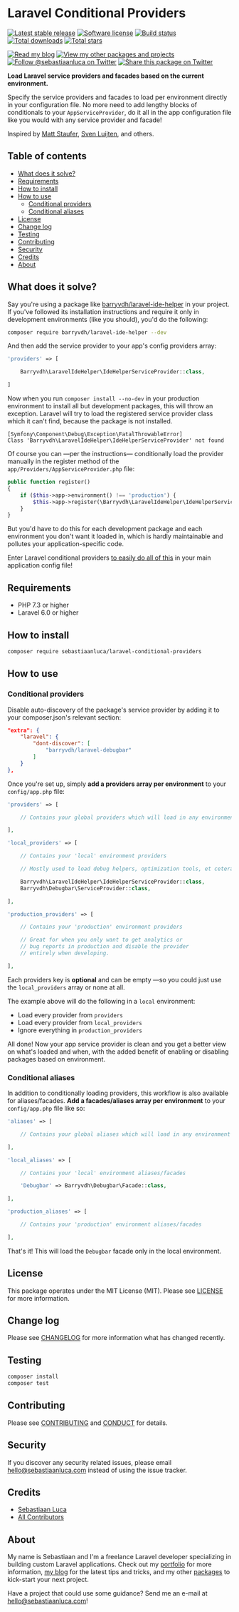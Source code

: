 # Laravel Conditional Providers

[![Latest stable release][version-badge]][link-packagist]
[![Software license][license-badge]](LICENSE.md)
[![Build status][travis-badge]][link-travis]
[![Total downloads][downloads-badge]][link-packagist]
[![Total stars][stars-badge]][link-github]

[![Read my blog][blog-link-badge]][link-blog]
[![View my other packages and projects][packages-link-badge]][link-packages]
[![Follow @sebastiaanluca on Twitter][twitter-profile-badge]][link-twitter]
[![Share this package on Twitter][twitter-share-badge]][link-twitter-share]

**Load Laravel service providers and facades based on the current environment.**

Specify the service providers and facades to load per environment directly in your configuration file. No more need to add lengthy blocks of conditionals to your `AppServiceProvider`, do it all in the app configuration file like you would with any service provider and facade!

Inspired by [Matt Staufer](https://mattstauffer.co/blog/conditionally-loading-service-providers-in-laravel-5), [Sven Luijten](https://github.com/svenluijten/env-providers), and others.

## Table of contents

- [What does it solve?](#what-does-it-solve)
- [Requirements](#requirements)
- [How to install](#how-to-install)
- [How to use](#how-to-use)
    - [Conditional providers](#conditional-providers)
    - [Conditional aliases](#conditional-aliases)
- [License](#license)
- [Change log](#change-log)
- [Testing](#testing)
- [Contributing](#contributing)
- [Security](#security)
- [Credits](#credits)
- [About](#about)

## What does it solve?

Say you're using a package like [barryvdh/laravel-ide-helper](https://github.com/barryvdh/laravel-ide-helper) in your project. If you've followed its installation instructions and require it only in development environments (like you should), you'd do the following:

```bash
composer require barryvdh/laravel-ide-helper --dev
```

And then add the service provider to your app's config providers array:

```php
'providers' => [

    Barryvdh\LaravelIdeHelper\IdeHelperServiceProvider::class,

]
```

Now when you run `composer install --no-dev` in your production environment to install all but development packages, this will throw an exception. Laravel will try to load the registered service provider class which it can't find, because the package is not installed.

```
[Symfony\Component\Debug\Exception\FatalThrowableError]
Class 'Barryvdh\LaravelIdeHelper\IdeHelperServiceProvider' not found
```

Of course you can —per the instructions— conditionally load the provider manually in the register method of the `app/Providers/AppServiceProvider.php` file:

```php
public function register()
{
    if ($this->app->environment() !== 'production') {
        $this->app->register(\Barryvdh\LaravelIdeHelper\IdeHelperServiceProvider::class);
    }
}
```

But you'd have to do this for each development package and each environment you don't want it loaded in, which is hardly maintainable and pollutes your application-specific code.

Enter Laravel conditional providers [to easily do all of this](#how-to-use) in your main application config file!

## Requirements

- PHP 7.3 or higher
- Laravel 6.0 or higher

## How to install

```bash
composer require sebastiaanluca/laravel-conditional-providers
```

## How to use

### Conditional providers

Disable auto-discovery of the package's service provider by adding it to your composer.json's relevant section:

```json
"extra": {
    "laravel": {
        "dont-discover": [
            "barryvdh/laravel-debugbar"
        ]
    }
},
```

Once you're set up, simply __add a providers array per environment__ to your `config/app.php` file:

```php
'providers' => [

    // Contains your global providers which will load in any environment

],

'local_providers' => [

    // Contains your 'local' environment providers

    // Mostly used to load debug helpers, optimization tools, et cetera

    Barryvdh\LaravelIdeHelper\IdeHelperServiceProvider::class,
    Barryvdh\Debugbar\ServiceProvider::class,

],

'production_providers' => [

    // Contains your 'production' environment providers

    // Great for when you only want to get analytics or
    // bug reports in production and disable the provider
    // entirely when developing.

],
```

Each providers key is __optional__ and can be empty —so you could just use the `local_providers` array or none at all.

The example above will do the following in a `local` environment:

- Load every provider from `providers`
- Load every provider from `local_providers`
- Ignore everything in `production_providers`

All done! Now your app service provider is clean and you get a better view on what's loaded and when, with the added benefit of enabling or disabling packages based on environment.

### Conditional aliases

In addition to conditionally loading providers, this workflow is also available for aliases/facades. __Add a facades/aliases array per environment__ to your `config/app.php` file like so:

```php
'aliases' => [

    // Contains your global aliases which will load in any environment

],

'local_aliases' => [

    // Contains your 'local' environment aliases/facades

    'Debugbar' => Barryvdh\Debugbar\Facade::class,

],

'production_aliases' => [

    // Contains your 'production' environment aliases/facades

],
```

That's it! This will load the `Debugbar` facade only in the local environment.

## License

This package operates under the MIT License (MIT). Please see [LICENSE](LICENSE.md) for more information.

## Change log

Please see [CHANGELOG](CHANGELOG.md) for more information what has changed recently.

## Testing

``` bash
composer install
composer test
```

## Contributing

Please see [CONTRIBUTING](CONTRIBUTING.md) and [CONDUCT](CODE_OF_CONDUCT.md) for details.

## Security

If you discover any security related issues, please email [hello@sebastiaanluca.com][link-author-email] instead of using the issue tracker.

## Credits

- [Sebastiaan Luca][link-github-profile]
- [All Contributors][link-contributors]

## About

My name is Sebastiaan and I'm a freelance Laravel developer specializing in building custom Laravel applications. Check out my [portfolio][link-portfolio] for more information, [my blog][link-blog] for the latest tips and tricks, and my other [packages][link-packages] to kick-start your next project.

Have a project that could use some guidance? Send me an e-mail at [hello@sebastiaanluca.com][link-author-email]!

[version-badge]: https://img.shields.io/packagist/v/sebastiaanluca/laravel-conditional-providers.svg?label=stable
[license-badge]: https://img.shields.io/badge/license-MIT-informational.svg
[travis-badge]: https://img.shields.io/travis/sebastiaanluca/laravel-conditional-providers/master.svg
[downloads-badge]: https://img.shields.io/packagist/dt/sebastiaanluca/laravel-conditional-providers.svg?color=brightgreen
[stars-badge]: https://img.shields.io/github/stars/sebastiaanluca/laravel-conditional-providers.svg?color=brightgreen

[blog-link-badge]: https://img.shields.io/badge/link-blog-lightgrey.svg
[packages-link-badge]: https://img.shields.io/badge/link-other_packages-lightgrey.svg
[twitter-profile-badge]: https://img.shields.io/twitter/follow/sebastiaanluca.svg?style=social
[twitter-share-badge]: https://img.shields.io/twitter/url/http/shields.io.svg?style=social

[link-github]: https://github.com/sebastiaanluca/laravel-conditional-providers
[link-packagist]: https://packagist.org/packages/sebastiaanluca/laravel-conditional-providers
[link-travis]: https://travis-ci.org/sebastiaanluca/laravel-conditional-providers
[link-twitter-share]: https://twitter.com/intent/tweet?text=Check%20out%20this%20extensive%20set%20of%20generic%20PHP%20helper%20functions%20and%20classes!%20Via%20@sebastiaanluca%20https://github.com/sebastiaanluca/laravel-conditional-providers
[link-contributors]: ../../contributors

[link-portfolio]: https://www.sebastiaanluca.com
[link-blog]: https://blog.sebastiaanluca.com
[link-packages]: https://packagist.org/packages/sebastiaanluca
[link-twitter]: https://twitter.com/sebastiaanluca
[link-github-profile]: https://github.com/sebastiaanluca
[link-author-email]: mailto:hello@sebastiaanluca.com
